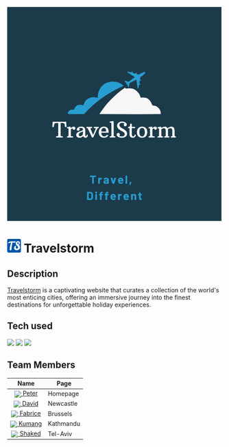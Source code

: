 <img src="./images/logo.png">

# <img src="./images/favicon_io/favicon-32x32.png"> Travelstorm

## Description

<a href="https://fabriceelono.github.io/Travelstorm/" target="_blank">Travelstorm</a>
is a captivating website that curates a collection of the world's most enticing cities, offering an immersive journey into the finest destinations for unforgettable holiday experiences.

## Tech used

<img src="https://img.shields.io/badge/HTML5-E34F26?style=for-the-badge&logo=html5&logoColor=white"> <img src="https://img.shields.io/badge/CSS3-1572B6?style=for-the-badge&logo=css3&logoColor=white"> <img src="https://img.shields.io/badge/Font_Awesome-339AF0?style=for-the-badge&logo=fontawesome&logoColor=white">

## Team Members

|                                                                       Name                                                                        | Page      |
| :-----------------------------------------------------------------------------------------------------------------------------------------------: | --------- |
|    <a href="https://github.com/petervol27" target="_blank"><img src="https://github.com/petervol27.png" width="50px" align="center"> Peter</a>    | Homepage  |
|      <a href="https://github.com/DaveMEgg" target="_blank"><img src="https://github.com/DaveMEgg.png" width="50px" align="center"> David</a>      | Newcastle |
| <a href="https://github.com/Fabriceelono" target="_blank"><img src="https://github.com/Fabriceelono.png" width="50px" align="center"> Fabrice</a> | Brussels  |
| <a href="https://github.com/kumang-subba" target="_blank" ><img src="https://github.com/kumang-subba.png" width="50px" align="center"> Kumang</a> | Kathmandu |
|     <a href="https://github.com/shakedlv" target="_blank" ><img src="https://github.com/shakedlv.png" width="50px" align="center"> Shaked</a>     | Tel-Aviv  |
